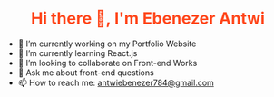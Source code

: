 <h1 style="color: #ff481d; text-align: center;">Hi there 👋, I'm Ebenezer Antwi</h1>

<!--
**kwadwoambitious/kwadwoambitious** is a ✨ _special_ ✨ repository because its `README.md` (this file) appears on your GitHub profile.

Here are some ideas to get you started:
-->

- 🔭 I’m currently working on my Portfolio Website
- 🌱 I’m currently learning React.js
- 👯 I’m looking to collaborate on Front-end Works
- 💬 Ask me about front-end questions
- 📫 How to reach me: antwiebenezer784@gmail.com
